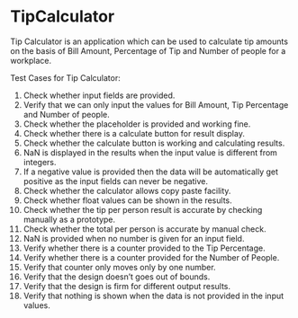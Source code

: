# TipCalculator
Tip Calculator is an application which can be used to calculate tip amounts on the basis of Bill Amount, Percentage of Tip and Number of people for a workplace.

Test Cases for Tip Calculator:
1.	Check whether input fields are provided.
2.	Verify that we can only input the values for Bill Amount, Tip Percentage and Number of people.
3.	Check whether the placeholder is provided and working fine.
4.	Check whether there is a calculate button for result display.
5.	Check whether the calculate button is working and calculating results.
6.	NaN is displayed in the results when the input value is different from integers.
7.	If a negative value is provided then the data will be automatically get positive as the input fields can never be negative.
8.	Check whether the calculator allows copy paste facility.
9.	Check whether float values can be shown in the results.
10.	Check whether the tip per person result is accurate by checking manually as a prototype.
11.	Check whether the total per person is accurate by manual check.
12.	NaN is provided when no number is given for an input field.
13.	Verify whether there is a counter provided to the Tip Percentage.
14.	Verify whether there is a counter provided for the Number of People.
15.	Verify that counter only moves only by one number.
16.	Verify that the design doesn’t goes out of bounds.
17.	Verify that the design is firm for different output results.
18.	Verify that nothing is shown when the data is not provided in the input values.
